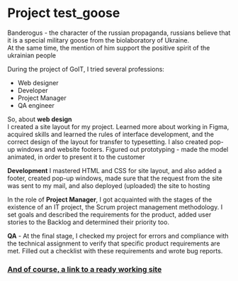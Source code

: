 # Project test_goose
Banderogus - the character of the russian propaganda, russians believe that it is a special military goose from the biolaboratory of Ukraine.<br>
At the same time, the mention of him support the positive spirit of the ukrainian people

During the project of GoIT, I tried several professions:
* Web designer
* Developer
* Project Manager
* QA engineer

So, about **web design**<br>
I created a site layout for my project. Learned more about working in Figma, acquired skills and learned the rules of interface development, and the correct design of the layout for transfer to typesetting. I also created pop-up windows and website footers. Figured out prototyping - made the model animated, in order to present it to the customer

**Development**
I mastered HTML and CSS for site layout, and also added a footer, created pop-up windows, made sure that the request from the site was sent to my mail, and also deployed (uploaded) the site to hosting

In the role of **Project Manager**, I got acquainted with the stages of the existence of an IT project, the Scrum project management methodology. I set goals and described the requirements for the product, added user stories to the Backlog and determined their priority too.

**QA** - At the final stage, I checked my project for errors and compliance with the technical assignment to verify that specific product requirements are met.
Filled out a checklist with these requirements and wrote bug reports.
<h3>

  [And of course, a link to a ready working site ](https://lucky-entremet-d8185b.netlify.app/)
